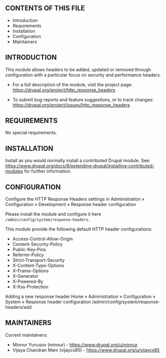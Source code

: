 CONTENTS OF THIS FILE
---------------------

 * Introduction
 * Requirements
 * Installation
 * Configuration
 * Maintainers


INTRODUCTION
------------

This module allows headers to be added, updated or removed through configuration
with a particular focus on security and performance headers.

 * For a full description of the module, visit the project page:
   https://drupal.org/project/http_response_headers

 * To submit bug reports and feature suggestions, or to track changes:
   https://drupal.org/project/issues/http_response_headers


REQUIREMENTS
------------

No special requirements.


INSTALLATION
------------

Install as you would normally install a contributed Drupal module. See:
https://www.drupal.org/docs/8/extending-drupal/installing-contributed-modules
for further information.


CONFIGURATION
-------------

Configure the HTTP Response Headers settings in Administration » Configuration »
Development » Response header configuration

Please install the module and configure it here
`/admin/config/system/response-headers`.

This module provide the following default HTTP header configurations:
 * Access-Control-Allow-Origin
 * Content-Security-Policy
 * Public-Key-Pins
 * Referrer-Policy
 * Strict-Transport-Security
 * X-Content-Type-Options
 * X-Frame-Options
 * X-Generator
 * X-Powered-By
 * X-Xss-Protection

Adding a new response header
Home » Administration » Configuration » System » Response header configuration
/admin/config/system/response-headers/add


MAINTAINERS
-----------

Current maintainers:
 * Minnur Yunusov (minnur) - https://www.drupal.org/u/minnur
 * Vijaya Chandran Mani (vijaycs85) - https://www.drupal.org/u/vijaycs85
